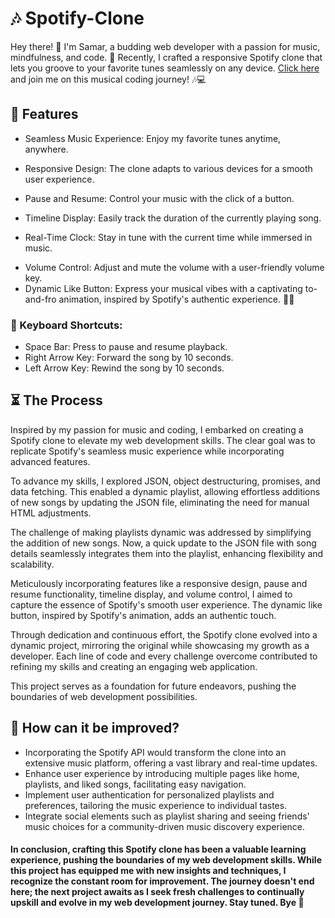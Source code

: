 # 🎶 Spotify-Clone
Hey there! 👋 I'm Samar, a budding web developer with a passion for music, mindfulness, and code. 🚀 Recently, I crafted a responsive Spotify clone that lets you groove to your favorite tunes seamlessly on any device. [Click here](https://samarsiddiqui.github.io/Spotify/) and join me on this musical coding journey! 🎶💻
## 🦄 Features
- Seamless Music Experience: Enjoy my favorite tunes anytime, anywhere.
* Responsive Design: The clone adapts to various devices for a smooth user experience.
+ Pause and Resume: Control your music with the click of a button.
- Timeline Display: Easily track the duration of the currently playing song.
* Real-Time Clock: Stay in tune with the current time while immersed in music.
+ Volume Control: Adjust and mute the volume with a user-friendly volume key.
+ Dynamic Like Button: Express your musical vibes with a captivating to-and-fro animation, inspired by Spotify's authentic experience. 🎵💙
### 🎯 Keyboard Shortcuts:
+ Space Bar: Press to pause and resume playback.
+ Right Arrow Key: Forward the song by 10 seconds.
+ Left Arrow Key: Rewind the song by 10 seconds.
## ⏳ The Process
Inspired by my passion for music and coding, I embarked on creating a Spotify clone to elevate my web development skills. The clear goal was to replicate Spotify's seamless music experience while incorporating advanced features.

To advance my skills, I explored JSON, object destructuring, promises, and data fetching. This enabled a dynamic playlist, allowing effortless additions of new songs by updating the JSON file, eliminating the need for manual HTML adjustments.

The challenge of making playlists dynamic was addressed by simplifying the addition of new songs. Now, a quick update to the JSON file with song details seamlessly integrates them into the playlist, enhancing flexibility and scalability.

Meticulously incorporating features like a responsive design, pause and resume functionality, timeline display, and volume control, I aimed to capture the essence of Spotify's smooth user experience. The dynamic like button, inspired by Spotify's animation, adds an authentic touch.

Through dedication and continuous effort, the Spotify clone evolved into a dynamic project, mirroring the original while showcasing my growth as a developer. Each line of code and every challenge overcome contributed to refining my skills and creating an engaging web application.

This project serves as a foundation for future endeavors, pushing the boundaries of web development possibilities.

## 💭 How can it be improved?
+ Incorporating the Spotify API would transform the clone into an extensive music platform, offering a vast library and real-time updates.
+ Enhance user experience by introducing multiple pages like home, playlists, and liked songs, facilitating easy navigation.
+ Implement user authentication for personalized playlists and preferences, tailoring the music experience to individual tastes.
+ Integrate social elements such as playlist sharing and seeing friends' music choices for a community-driven music discovery experience.

#### In conclusion, crafting this Spotify clone has been a valuable learning experience, pushing the boundaries of my web development skills. While this project has equipped me with new insights and techniques, I recognize the constant room for improvement. The journey doesn't end here; the next project awaits as I seek fresh challenges to continually upskill and evolve in my web development journey. Stay tuned. Bye 👋 
























